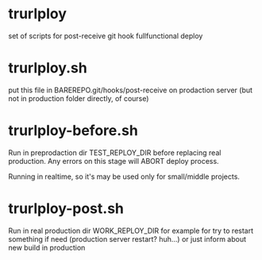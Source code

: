 # trurlploy
set of scripts for post-receive git hook fullfunctional deploy



# trurlploy.sh 

put this file in BAREREPO.git/hooks/post-receive on prodaction server (but not in production folder directly, of course)

# trurlploy-before.sh

Run in preprodaction dir TEST_REPLOY_DIR before replacing real production.
Any errors on this stage will ABORT deploy process.

Running in realtime, so it's may be used only for small/middle projects.

# trurlploy-post.sh

Run in real production dir WORK_REPLOY_DIR
for example for try to restart something if need (production server restart? huh...)
or just inform about new build in production

